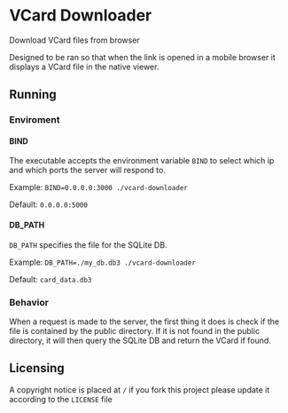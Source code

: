 # VCard Downloader
Download VCard files from browser
  
Designed to be ran so that when the link is opened in a mobile browser it displays a VCard file in the native viewer.
## Running
### Enviroment
#### BIND
The executable accepts the environment variable `BIND` to select which ip and which ports the server will respond to. 
  
Example: `BIND=0.0.0.0:3000 ./vcard-downloader`
  
Default: `0.0.0.0:5000`
#### DB_PATH
`DB_PATH` specifies the file for the SQLite DB.
  
Example: `DB_PATH=./my_db.db3 ./vcard-downloader`
  
Default: `card_data.db3`
### Behavior
When a request is made to the server, the first thing it does is check if the file is contained by the public directory. If it is not found in the public directory, it will then query the SQLite DB and return the VCard if found.

## Licensing 
A copyright notice is placed at `/` if you fork this project please update it according to the `LICENSE` file
